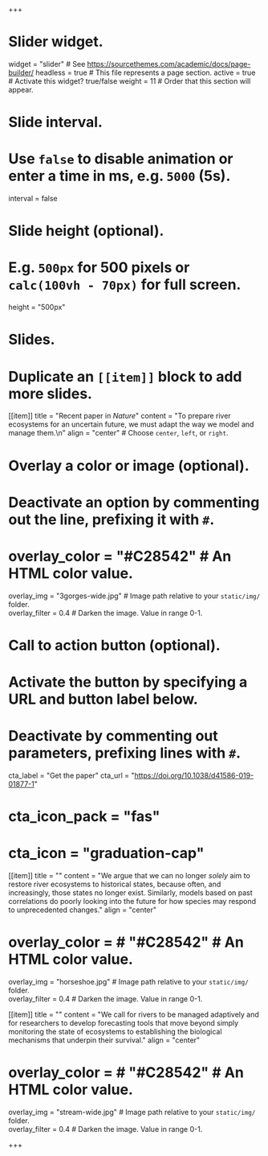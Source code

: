 +++
# Slider widget.
widget = "slider"  # See https://sourcethemes.com/academic/docs/page-builder/
headless = true  # This file represents a page section.
active = true  # Activate this widget? true/false
weight = 11  # Order that this section will appear.

# Slide interval.
# Use `false` to disable animation or enter a time in ms, e.g. `5000` (5s).
interval = false

# Slide height (optional).
# E.g. `500px` for 500 pixels or `calc(100vh - 70px)` for full screen.
height = "500px"

# Slides.
# Duplicate an `[[item]]` block to add more slides.
[[item]]
  title = "Recent paper in *Nature*"
  content = "To prepare river ecosystems for an uncertain future, we must adapt the way we model and manage them.\n"
  align = "center"  # Choose `center`, `left`, or `right`.

  # Overlay a color or image (optional).
  #   Deactivate an option by commenting out the line, prefixing it with `#`.
  # overlay_color = "#C28542"  # An HTML color value.
overlay_img = "3gorges-wide.jpg"  # Image path relative to your `static/img/` folder.  
overlay_filter = 0.4  # Darken the image. Value in range 0-1.

  # Call to action button (optional).
  #   Activate the button by specifying a URL and button label below.
  #   Deactivate by commenting out parameters, prefixing lines with `#`.
  cta_label = "Get the paper"
  cta_url = "https://doi.org/10.1038/d41586-019-01877-1"
  # cta_icon_pack = "fas"
  # cta_icon = "graduation-cap"


 [[item]] 
   title = ""
   content = "We argue that we can no longer _solely_ aim to restore river ecosystems to historical states, because often, and increasingly, those states no longer exist. Similarly, models based on past correlations do poorly looking into the future for how species may respond to unprecedented changes."
   align = "center"

  # overlay_color = # "#C28542"  # An HTML color value.
  overlay_img = "horseshoe.jpg"  # Image path relative to your `static/img/` folder.  
  overlay_filter = 0.4  # Darken the image. Value in range 0-1.

 [[item]] 
   title = ""
   content = "We call for rivers to be managed adaptively and for researchers to develop forecasting tools that move beyond simply monitoring the state of ecosystems to establishing the biological mechanisms that underpin their survival."
   align = "center"

  # overlay_color = # "#C28542"  # An HTML color value.
  overlay_img = "stream-wide.jpg"  # Image path relative to your `static/img/` folder.  
  overlay_filter = 0.4  # Darken the image. Value in range 0-1.

+++
